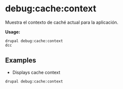 # debug:cache:context
Muestra el contexto de caché actual para la aplicación.

**Usage:**
```
drupal debug:cache:context
dcc
```

## Examples
* Displays cache context
```
drupal debug:cache:context
```
